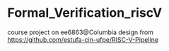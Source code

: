 # Formal_Verification_riscV
course project on ee6863@Columbia
design from https://github.com/estufa-cin-ufpe/RISC-V-Pipeline

